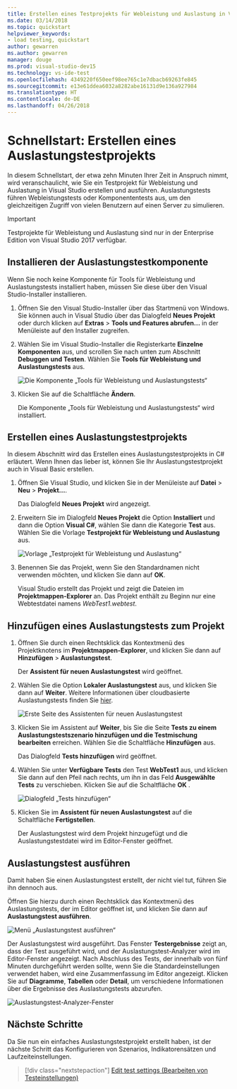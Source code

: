 ```yaml
---
title: Erstellen eines Testprojekts für Webleistung und Auslastung in Visual Studio
ms.date: 03/14/2018
ms.topic: quickstart
helpviewer_keywords:
- load testing, quickstart
author: gewarren
ms.author: gewarren
manager: douge
ms.prod: visual-studio-dev15
ms.technology: vs-ide-test
ms.openlocfilehash: 4349220f650eef98ee765c1e7dbacb69263fe845
ms.sourcegitcommit: e13e61ddea6032a8282abe16131d9e136a927984
ms.translationtype: HT
ms.contentlocale: de-DE
ms.lasthandoff: 04/26/2018
---
```

# <a name="quickstart-create-a-load-test-project"></a>Schnellstart: Erstellen eines Auslastungstestprojekts

In diesem Schnellstart, der etwa zehn Minuten Ihrer Zeit in Anspruch nimmt, wird veranschaulicht, wie Sie ein Testprojekt für Webleistung und Auslastung in Visual Studio erstellen und ausführen. Auslastungstests führen Webleistungstests oder Komponententests aus, um den gleichzeitigen Zugriff von vielen Benutzern auf einen Server zu simulieren.

> [!IMPORTANT]
> Testprojekte für Webleistung und Auslastung sind nur in der Enterprise Edition von Visual Studio 2017 verfügbar.

## <a name="install-the-load-testing-component"></a>Installieren der Auslastungstestkomponente

Wenn Sie noch keine Komponente für Tools für Webleistung und Auslastungstests installiert haben, müssen Sie diese über den Visual Studio-Installer installieren.

1. Öffnen Sie den Visual Studio-Installer über das Startmenü von Windows. Sie können auch in Visual Studio über das Dialogfeld **Neues Projekt** oder durch klicken auf **Extras** > **Tools und Features abrufen...** in der Menüleiste auf den Installer zugreifen.

1. Wählen Sie im Visual Studio-Installer die Registerkarte **Einzelne Komponenten** aus, und scrollen Sie nach unten zum Abschnitt **Debuggen und Testen**. Wählen Sie **Tools für Webleistung und Auslastungstests** aus.

   ![Die Komponente „Tools für Webleistung und Auslastungstests“](media/web-perf-load-testing-tools-component.png)

1. Klicken Sie auf die Schaltfläche **Ändern**.

   Die Komponente „Tools für Webleistung und Auslastungstests“ wird installiert.

## <a name="create-a-load-test-project"></a>Erstellen eines Auslastungstestprojekts

In diesem Abschnitt wird das Erstellen eines Auslastungstestprojekts in C# erläutert. Wenn Ihnen das lieber ist, können Sie Ihr Auslastungstestprojekt auch in Visual Basic erstellen.

1. Öffnen Sie Visual Studio, und klicken Sie in der Menüleiste auf **Datei** > **Neu** > **Projekt…**.

   Das Dialogfeld **Neues Projekt** wird angezeigt.

1. Erweitern Sie im Dialogfeld **Neues Projekt** die Option **Installiert** und dann die Option **Visual C#**, wählen Sie dann die Kategorie **Test** aus. Wählen Sie die Vorlage **Testprojekt für Webleistung und Auslastung** aus.

   ![Vorlage „Testprojekt für Webleistung und Auslastung“](media/web-perf-load-test-project-template.png)

1. Benennen Sie das Projekt, wenn Sie den Standardnamen nicht verwenden möchten, und klicken Sie dann auf **OK**.

   Visual Studio erstellt das Projekt und zeigt die Dateien im **Projektmappen-Explorer** an. Das Projekt enthält zu Beginn nur eine Webtestdatei namens *WebTest1.webtest*.

## <a name="add-a-load-test-to-the-project"></a>Hinzufügen eines Auslastungstests zum Projekt

1. Öffnen Sie durch einen Rechtsklick das Kontextmenü des Projektknotens im **Projektmappen-Explorer**, und klicken Sie dann auf **Hinzufügen** > **Auslastungstest**.

   Der **Assistent für neuen Auslastungstest** wird geöffnet.

1. Wählen Sie die Option **Lokaler Auslastungstest** aus, und klicken Sie dann auf **Weiter**. Weitere Informationen über cloudbasierte Auslastungstests finden Sie [hier](/vsts/load-test/get-started-simple-cloud-load-test).

   ![Erste Seite des Assistenten für neuen Auslastungstest](media/load-test-wizard-page-1.png)

1. Klicken Sie im Assistent auf **Weiter**, bis Sie die Seite **Tests zu einem Auslastungstestszenario hinzufügen und die Testmischung bearbeiten** erreichen. Wählen Sie die Schaltfläche **Hinzufügen** aus.

   Das Dialogfeld **Tests hinzufügen** wird geöffnet.

1. Wählen Sie unter **Verfügbare Tests** den Test **WebTest1** aus, und klicken Sie dann auf den Pfeil nach rechts, um ihn in das Feld **Ausgewählte Tests** zu verschieben. Klicken Sie auf die Schaltfläche **OK** .

   ![Dialogfeld „Tests hinzufügen“](media/add-tests-dialog-box.png)

1. Klicken Sie im **Assistent für neuen Auslastungstest** auf die Schaltfläche **Fertigstellen**.

   Der Auslastungstest wird dem Projekt hinzugefügt und die Auslastungstestdatei wird im Editor-Fenster geöffnet.

## <a name="run-the-load-test"></a>Auslastungstest ausführen

Damit haben Sie einen Auslastungstest erstellt, der nicht viel tut, führen Sie ihn dennoch aus.

Öffnen Sie hierzu durch einen Rechtsklick das Kontextmenü des Auslastungstests, der im Editor geöffnet ist, und klicken Sie dann auf **Auslastungstest ausführen**.

![Menü „Auslastungstest ausführen“](media/run-load-test.png)

Der Auslastungstest wird ausgeführt. Das Fenster **Testergebnisse** zeigt an, dass der Test ausgeführt wird, und der Auslastungstest-Analyzer wird im Editor-Fenster angezeigt. Nach Abschluss des Tests, der innerhalb von fünf Minuten durchgeführt werden sollte, wenn Sie die Standardeinstellungen verwendet haben, wird eine Zusammenfassung im Editor angezeigt. Klicken Sie auf **Diagramme**, **Tabellen** oder **Detail**, um verschiedene Informationen über die Ergebnisse des Auslastungstests abzurufen.

![Auslastungstest-Analyzer-Fenster](media/load-test-analyzer.png)

## <a name="next-steps"></a>Nächste Schritte

Da Sie nun ein einfaches Auslastungstestprojekt erstellt haben, ist der nächste Schritt das Konfigurieren von Szenarios, Indikatorensätzen und Laufzeiteinstellungen.

> [!div class="nextstepaction"]
> [Edit test settings (Bearbeiten von Testeinstellungen)](edit-load-tests.md)
